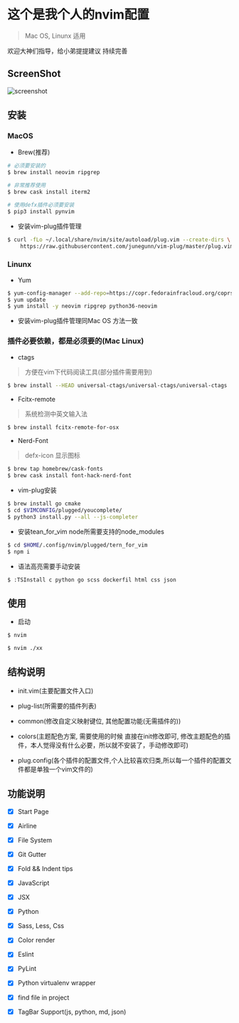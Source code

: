 # 这个是我个人的nvim配置
> Mac OS, Linunx 适用

欢迎大神们指导，给小弟提提建议
持续完善

## ScreenShot
![screenshot](./screenshot/main.gif)

## 安装

### MacOS

- Brew(推荐)
```bash
# 必须要安装的
$ brew install neovim ripgrep

# 非常推荐使用
$ brew cask install iterm2

# 使用defx插件必须要安装
$ pip3 install pynvim
```

- 安装vim-plug插件管理
```bash
$ curl -fLo ~/.local/share/nvim/site/autoload/plug.vim --create-dirs \
    https://raw.githubusercontent.com/junegunn/vim-plug/master/plug.vim
```

### Linunx

- Yum
```bash
$ yum-config-manager --add-repo=https://copr.fedorainfracloud.org/coprs/carlwgeorge/ripgrep/repo/epel-7/carlwgeorge-ripgrep-epel-7.repo
$ yum update
$ yum install -y neovim ripgrep python36-neovim
```

- 安装vim-plug插件管理同Mac OS 方法一致

### 插件必要依赖，都是必须要的(Mac Linux)

- ctags
> 方便在vim下代码阅读工具(部分插件需要用到)
```bash
$ brew install --HEAD universal-ctags/universal-ctags/universal-ctags
```

- Fcitx-remote
> 系统检测中英文输入法
```bash
$ brew install fcitx-remote-for-osx
```

- Nerd-Font
> defx-icon 显示图标
```bash
$ brew tap homebrew/cask-fonts
$ brew cask install font-hack-nerd-font
```

- vim-plug安装
```bash
$ brew install go cmake
$ cd $VIMCONFIG/plugged/youcomplete/
$ python3 install.py --all --js-completer
```

- 安装tean_for_vim node所需要支持的node_modules
```bash
$ cd $HOME/.config/nvim/plugged/tern_for_vim
$ npm i
```

- 语法高亮需要手动安装
```
$ :TSInstall c python go scss dockerfil html css json
```

## 使用

- 启动
```bash
$ nvim

$ nvim ./xx
```

## 结构说明

- init.vim(主要配置文件入口)
- plug-list(所需要的插件列表)

- common(修改自定义映射键位, 其他配置功能(无需插件的))
- colors(主题配色方案, 需要使用的时候 直接在init修改即可, 修改主题配色的插件，本人觉得没有什么必要，所以就不安装了，手动修改即可)
- plug.config(各个插件的配置文件,个人比较喜欢归类,所以每一个插件的配置文件都是单独一个vim文件的)

## 功能说明
- [x] Start Page
- [x] Airline
- [x] File System
- [x] Git Gutter
- [x] Fold && Indent tips
- [x] JavaScript
- [x] JSX
- [x] Python
- [x] Sass, Less, Css
- [x] Color render
- [x] Eslint
- [x] PyLint
- [x] Python virtualenv wrapper
- [x] find file in project
- [x] TagBar Support(js, python, md, json)

